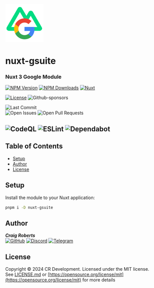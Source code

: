 ![nuxt-gsuite](.github/images/nuxt-gsuite.png)
# nuxt-gsuite  
### Nuxt 3 Google Module  

[![NPM Version][npm-version-src]][npm-version-href]
[![NPM Downloads][npm-downloads-src]][npm-downloads-href]
[![Nuxt][nuxt-src]][nuxt-href]  

[![License][license-src]][license-href]
![Github-sponsors](https://img.shields.io/badge/sponsor-30363D?style=for-the-badge&logo=GitHub-Sponsors&logoColor=#EA4AAA)



![Last Commit](https://img.shields.io/github/last-commit/moldypenguins/nuxt-gsuite?style=for-the-badge&logo=GitHub)  
![Open Issues](https://img.shields.io/github/issues-raw/moldypenguins/nuxt-gsuite?style=for-the-badge&logo=GitHub)
![Open Pull Requests](https://img.shields.io/github/issues-pr-raw/moldypenguins/nuxt-gsuite?style=for-the-badge&logo=GitHub)  


![CodeQL][codeql-src]
![ESLint][eslint-src]
![Dependabot][dependabot-src]  
---

## Table of Contents

- [Setup](#setup)
- [Author](#author)
- [License](#license)

## Setup

Install the module to your Nuxt application:

```bash
pnpm i -D nuxt-gsuite
```

## Author

_**Craig Roberts**_  
[![GitHub](https://img.shields.io/badge/moldypenguins-6e5494?labelColor=555555&logo=github&style=for-the-badge)](https://github.com/moldypenguins)
[![Discord](https://img.shields.io/badge/@moldypenguins-5865F2?labelColor=555555&logo=discord&style=for-the-badge)](https://discordapp.com/users/346771877211144194)
[![Telegram](https://img.shields.io/badge/@moldypenguins-27A7E7?labelColor=555555&logo=telegram&style=for-the-badge)](https://t.me/moldypenguins)

## License

Copyright © 2024 CR Development. Licensed under the MIT license.  
See [LICENSE.md](LICENSE.md) or [https://opensource.org/license/mit](https://opensource.org/license/mit) for more details

<!-- Badges -->

[npm-version-src]: https://img.shields.io/npm/v/nuxt-gsuite/latest.svg?style=flat&colorA=020420&colorB=00DC82
[npm-version-href]: https://npmjs.com/package/nuxt-gsuite

[npm-downloads-src]: https://img.shields.io/npm/dm/nuxt-gsuite.svg?style=flat&colorA=020420&colorB=00DC82
[npm-downloads-href]: https://npmjs.com/package/nuxt-gsuite

[license-src]: https://img.shields.io/npm/l/nuxt-gsuite.svg?logo=MIT&style=for-the-badge&color=BD0000
[license-href]: https://npmjs.com/package/nuxt-gsuite

[nuxt-src]: https://img.shields.io/badge/Nuxt-002E3B?style=for-the-badge&logo=nuxtdotjs&logoColor=#00DC82
[nuxt-href]: https://nuxt.com


[codeql-src]: https://img.shields.io/github/actions/workflow/status/moldypenguins/firemansam/codeql.yml?label=CodeQL&style=for-the-badge&colorA=0F305F&logo=github&logoColor=white
[eslint-src]: https://img.shields.io/github/actions/workflow/status/moldypenguins/nuxt-gsuite/eslint.yml?label=ESLint&style=for-the-badge&colorA=4B3263&logo=eslint&logoColor=white
[dependabot-src]: https://img.shields.io/badge/dependabot-025E8C?style=for-the-badge&logo=dependabot&logoColor=white
